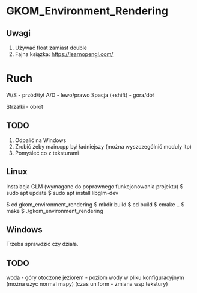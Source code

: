 # GKOM_Environment_Rendering

## Uwagi

1. Używać float zamiast double
2. Fajna książka: https://learnopengl.com/

# Ruch

W/S - przód/tył
A/D - lewo/prawo
Spacja (+shift) - góra/dół

Strzałki - obrót

## TODO

1. Odpalić na Windows
2. Zrobić żeby main.cpp był ładniejszy (można wyszczególnić moduły itp)
3. Pomyśleć co z teksturami

## Linux

Instalacja GLM (wymagane do poprawnego funkcjonowania projektu)
$ sudo apt update
$ sudo apt install libglm-dev

$ cd gkom_environment_rendering
$ mkdir build
$ cd build
$ cmake ..
$ make
$ ./gkom_environment_rendering

## Windows

Trzeba sprawdzić czy działa.

## TODO

woda - góry otoczone jeziorem - poziom wody w pliku konfiguracyjnym
(można użyc normal mapy)
(czas uniform - zmiana wsp tekstury)
